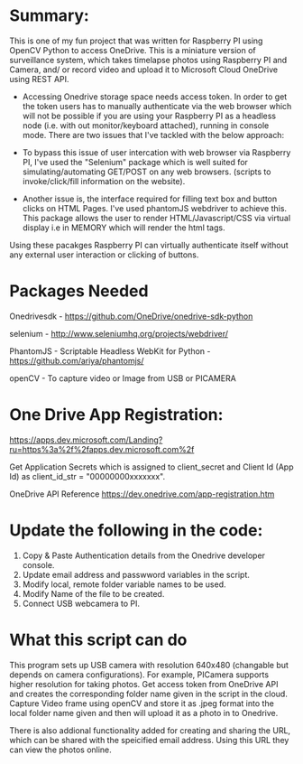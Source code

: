  # Summary:

This is one of my fun project that was written for Raspberry PI using OpenCV Python to access OneDrive. This is a miniature version of surveillance system, which takes timelapse photos using Raspberry PI and Camera, and/ or record video and upload it to Microsoft Cloud OneDrive using REST API.

- Accessing Onedrive storage space needs access token.  In order to get the token users has to manually authenticate via the web browser which will not be possible if you are using your Raspberry PI as a headless node (i.e. with out monitor/keyboard attached), running in console mode. There are two issues that I've tackled with the below approach:

- To bypass this issue of user intercation with web browser via Raspberry PI, I've used the "Selenium" package which is well suited for simulating/automating GET/POST on any web browsers. (scripts to invoke/click/fill information on the  website).

- Another issue is, the interface required for filling text box and button clicks on HTML Pages. I've used phantomJS webdriver to achieve this.  This package allows the user to render HTML/Javascript/CSS via virtual display i.e in MEMORY which will render the html tags.


Using these pacakges Raspberry PI can virtually authenticate itself without any external user interaction or clicking of buttons.

# Packages Needed
 Onedrivesdk - https://github.com/OneDrive/onedrive-sdk-python
 
 selenium    - http://www.seleniumhq.org/projects/webdriver/
 
 PhantomJS   - Scriptable Headless WebKit for Python - https://github.com/ariya/phantomjs/
  
 openCV      - To capture video or Image from USB or PICAMERA
 
 # One Drive App Registration:
https://apps.dev.microsoft.com/Landing?ru=https%3a%2f%2fapps.dev.microsoft.com%2f

Get Application Secrets  which is assigned to client_secret and Client Id (App Id) as client_id_str = "00000000xxxxxxx".

OneDrive API Reference  https://dev.onedrive.com/app-registration.htm

# Update the following in the code:
  1. Copy & Paste Authentication details from the Onedrive developer console.
  2. Update email address and passwword variables in the script.
  3. Modify local, remote folder variable names to be used.
  4. Modify Name of the file to be created.
  5. Connect USB webcamera to PI.
  
# What this script can do

This program sets up USB camera with resolution 640x480 (changable but depends on camera configurations). For example, PICamera supports higher resolution for taking photos. 
Get access token from OneDrive API and creates the corresponding folder name given in the script in the cloud.
Capture Video frame using openCV and store it as .jpeg format into the local folder name given and then will upload it as a photo in to Onedrive. 

There is also addional functionality added for creating and sharing  the URL, which can be shared with the speicified email address.  Using this URL they can view the photos online.
 
  
